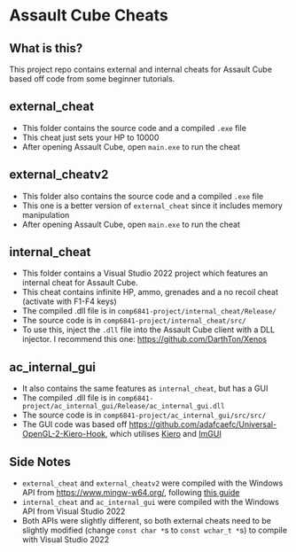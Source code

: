 # Assault Cube Cheats
## What is this?
This project repo contains external and internal cheats for Assault Cube based off code from some beginner tutorials.

## external_cheat
- This folder contains the source code and a compiled `.exe` file
- This cheat just sets your HP to 10000
- After opening Assault Cube, open `main.exe` to run the cheat

## external_cheatv2
- This folder also contains the source code and a compiled `.exe` file
- This one is a better version of `external_cheat` since it includes memory manipulation
- After opening Assault Cube, open `main.exe` to run the cheat

## internal_cheat
- This folder contains a Visual Studio 2022 project which features an internal cheat for Assault Cube.
- This cheat contains infinite HP, ammo, grenades and a no recoil cheat (activate with F1-F4 keys)
- The compiled .dll file is in `comp6841-project/internal_cheat/Release/`
- The source code is in `comp6841-project/internal_cheat/src/`
- To use this, inject the `.dll` file into the Assault Cube client with a DLL injector. I recommend this one: https://github.com/DarthTon/Xenos

## ac_internal_gui
- It also contains the same features as `internal_cheat`, but has a GUI
- The compiled .dll file is in `comp6841-project/ac_internal_gui/Release/ac_internal_gui.dll`
- The source code is in `comp6841-project/ac_internal_gui/src/src/`
- The GUI code was based off https://github.com/adafcaefc/Universal-OpenGL-2-Kiero-Hook, which utilises [Kiero](https://github.com/Rebzzel/kiero) and [ImGUI](https://github.com/ocornut/imgui)

## Side Notes
- `external_cheat` and `external_cheatv2` were compiled with the Windows API from https://www.mingw-w64.org/, following [this guide](https://code.visualstudio.com/docs/cpp/config-mingw) 
- `internal_cheat` and `ac_internal_gui` were compiled with the Windows API from Visual Studio 2022
- Both APIs were slightly different, so both external cheats need to be slightly modified (change `const char *`s to `const wchar_t *`s) to compile with Visual Studio 2022
